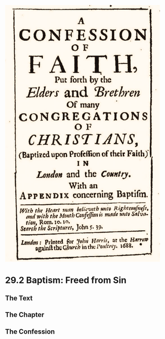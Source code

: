 <img class="intro-right" src="art-1689.png">

# 29.2 Baptism: Freed from Sin

## The Text

## The Chapter

## The Confession


